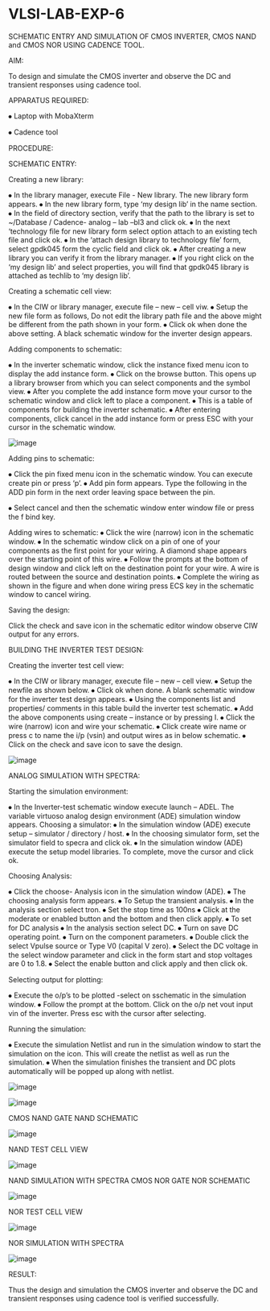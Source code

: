# VLSI-LAB-EXP-6



SCHEMATIC ENTRY AND SIMULATION OF CMOS INVERTER, CMOS NAND and CMOS NOR USING CADENCE TOOL.



AIM:


To design and simulate the CMOS inverter and observe the DC and transient responses using cadence tool.




APPARATUS REQUIRED:



⦁ Laptop with MobaXterm

⦁ Cadence tool



PROCEDURE:



SCHEMATIC ENTRY:


Creating a new library:


⦁ In the library manager, execute File - New library. The new library form appears. ⦁ In the new library form, type ‘my design lib’ in the name section. ⦁ In the field of directory section, verify that the path to the library is set to ~/Database / Cadence- analog – lab –bl3 and click ok. ⦁ In the next ‘technology file for new library form select option attach to an existing tech file and click ok. ⦁ In the ‘attach design library to technology file’ form, select gpdk045 form the cyclic field and click ok. ⦁ After creating a new library you can verify it from the library manager. ⦁ If you right click on the ‘my design lib’ and select properties, you will find that gpdk045 library is attached as techlib to ‘my design lib’.



Creating a schematic cell view:



⦁ In the CIW or library manager, execute file – new – cell viw. ⦁ Setup the new file form as follows, Do not edit the library path file and the above might be different from the path shown in your form. ⦁ Click ok when done the above setting. A black schematic window for the inverter design appears.



Adding components to schematic:



⦁ In the inverter schematic window, click the instance fixed menu icon to display the add instance form. ⦁ Click on the browse button. This opens up a library browser from which you can select components and the symbol view. ⦁ After you complete the add instance form move your cursor to the schematic window and click left to place a component. ⦁ This is a table of components for building the inverter schematic. ⦁ After entering components, click cancel in the add instance form or press ESC with your cursor in the schematic window.



![image](https://github.com/thrishag/VLSI-LAB-EXP-6/assets/98105360/8e593b7b-00dd-427b-88a1-b1b758968079)



Adding pins to schematic:


⦁ Click the pin fixed menu icon in the schematic window. You can execute create pin or press ‘p’. ⦁ Add pin form appears. Type the following in the ADD pin form in the next order leaving space between the pin.

⦁ Select cancel and then the schematic window enter window file or press the f bind key.



Adding wires to schematic:
⦁ Click the wire (narrow) icon in the schematic window. ⦁ In the schematic window click on a pin of one of your components as the first point for your wiring. A diamond shape appears over the starting point of this wire. ⦁ Follow the prompts at the bottom of design window and click left on the destination point for your wire. A wire is routed between the source and destination points. ⦁ Complete the wiring as shown in the figure and when done wiring press ECS key in the schematic window to cancel wiring.



Saving the design:


Click the check and save icon in the schematic editor window observe CIW output for any errors.



BUILDING THE INVERTER TEST DESIGN:


Creating the inverter test cell view:



⦁ In the CIW or library manager, execute file – new – cell view. ⦁ Setup the newfile as shown below. ⦁ Click ok when done. A blank schematic window for the inverter test design appears. ⦁ Using the components list and properties/ comments in this table build the inverter test schematic. ⦁ Add the above components using create – instance or by pressing I. ⦁ Click the wire (narrow) icon and wire your schematic. ⦁ Click create wire name or press c to name the i/p (vsin) and output wires as in below schematic. ⦁ Click on the check and save icon to save the design.




![image](https://github.com/thrishag/VLSI-LAB-EXP-6/assets/98105360/1ff65bcd-a463-4ce0-b27c-a93d570adc07)



ANALOG SIMULATION WITH SPECTRA:



Starting the simulation environment:



⦁ In the Inverter-test schematic window execute launch – ADEL. The variable virtuoso analog design environment (ADE) simulation window appears. Choosing a simulator: ⦁ In the simulation window (ADE) execute setup – simulator / directory / host. ⦁ In the choosing simulator form, set the simulator field to specra and click ok. ⦁ In the simulation window (ADE) execute the setup model libraries. To complete, move the cursor and click ok.



Choosing Analysis:



⦁ Click the choose- Analysis icon in the simulation window (ADE). ⦁ The choosing analysis form appears. ⦁ To Setup the transient analysis. ⦁ In the analysis section select tron. ⦁ Set the stop time as 100ns ⦁ Click at the moderate or enabled button and the bottom and then click apply. ⦁ To set for DC analysis ⦁ In the analysis section select DC. ⦁ Turn on save DC operating point. ⦁ Turn on the component parameters. ⦁ Double click the select Vpulse source or Type V0 (capital V zero). ⦁ Select the DC voltage in the select window parameter and click in the form start and stop voltages are 0 to 1.8. ⦁ Select the enable button and click apply and then click ok.



Selecting output for plotting:


⦁ Execute the o/p’s to be plotted -select on sschematic in the simulation window. ⦁ Follow the prompt at the bottom. Click on the o/p net vout input vin of the inverter. Press esc with the cursor after selecting.



Running the simulation:


⦁ Execute the simulation Netlist and run in the simulation window to start the simulation on the icon. This will create the netlist as well as run the simulation. ⦁ When the simulation finishes the transient and DC plots automatically will be popped up along with netlist.




![image](https://github.com/thrishag/VLSI-LAB-EXP-6/assets/98105360/985514d7-2330-4efb-9559-1540fee29cab)


![image](https://github.com/thrishag/VLSI-LAB-EXP-6/assets/98105360/2ae89e08-bdfc-4cdf-9581-6589d791f695)




CMOS NAND GATE NAND SCHEMATIC



![image](https://github.com/thrishag/VLSI-LAB-EXP-6/assets/98105360/7d895b13-08b8-4ce0-aa62-1bb0cc671a37)




NAND TEST CELL VIEW



![image](https://github.com/thrishag/VLSI-LAB-EXP-6/assets/98105360/ba0148fc-dfda-44e8-9350-efb8482af406)



NAND SIMULATION WITH SPECTRA CMOS NOR GATE NOR SCHEMATIC



![image](https://github.com/thrishag/VLSI-LAB-EXP-6/assets/98105360/60806d01-caaa-472b-bbce-1b249ae1b309)




NOR TEST CELL VIEW



![image](https://github.com/thrishag/VLSI-LAB-EXP-6/assets/98105360/4a745ecc-0d17-4d23-ba80-28745b4e1cff)




NOR SIMULATION WITH SPECTRA



![image](https://github.com/thrishag/VLSI-LAB-EXP-6/assets/98105360/0ea6585e-a7cb-44bc-a64d-bc6afee0ee3c)




RESULT: 



Thus the design and simulation the CMOS inverter and observe the DC and transient responses using cadence tool is verified successfully.
